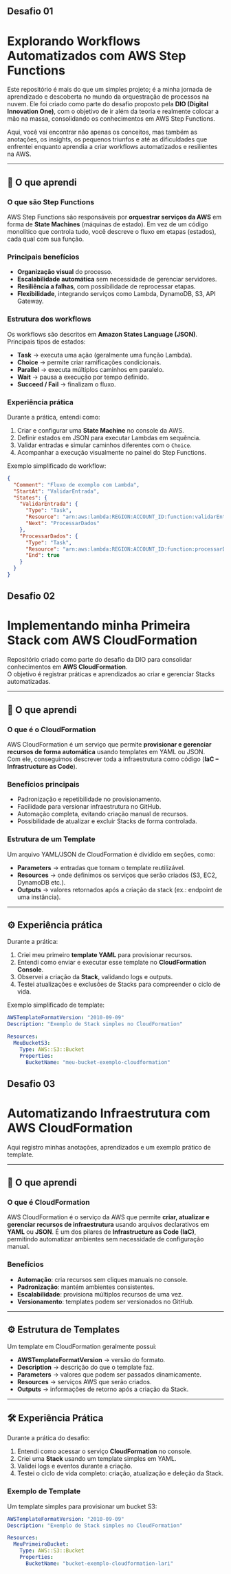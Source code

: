 ## Desafio 01
# Explorando Workflows Automatizados com AWS Step Functions

Este repositório é mais do que um simples projeto; é a minha jornada de aprendizado e descoberta no mundo da orquestração de processos na nuvem. Ele foi criado como parte do desafio proposto pela **DIO (Digital Innovation One)**, com o objetivo de ir além da teoria e realmente colocar a mão na massa, consolidando os conhecimentos em AWS Step Functions.

Aqui, você vai encontrar não apenas os conceitos, mas também as anotações, os insights, os pequenos triunfos e até as dificuldades que enfrentei enquanto aprendia a criar workflows automatizados e resilientes na AWS.

---

## 📌 O que aprendi

### O que são Step Functions
AWS Step Functions são responsáveis por **orquestrar serviços da AWS** em forma de **State Machines** (máquinas de estado). Em vez de um código monolítico que controla tudo, você descreve o fluxo em etapas (estados), cada qual com sua função.

### Principais benefícios
- **Organização visual** do processo.  
- **Escalabilidade automática** sem necessidade de gerenciar servidores.  
- **Resiliência a falhas**, com possibilidade de reprocessar etapas.  
- **Flexibilidade**, integrando serviços como Lambda, DynamoDB, S3, API Gateway.  

### Estrutura dos workflows
Os workflows são descritos em **Amazon States Language (JSON)**. Principais tipos de estados:
- **Task** → executa uma ação (geralmente uma função Lambda).  
- **Choice** → permite criar ramificações condicionais.  
- **Parallel** → executa múltiplos caminhos em paralelo.  
- **Wait** → pausa a execução por tempo definido.  
- **Succeed / Fail** → finalizam o fluxo.  

### Experiência prática
Durante a prática, entendi como:
1. Criar e configurar uma **State Machine** no console da AWS.  
2. Definir estados em JSON para executar Lambdas em sequência.  
3. Validar entradas e simular caminhos diferentes com o `Choice`.  
4. Acompanhar a execução visualmente no painel do Step Functions.  

Exemplo simplificado de workflow:

```json
{
  "Comment": "Fluxo de exemplo com Lambda",
  "StartAt": "ValidarEntrada",
  "States": {
    "ValidarEntrada": {
      "Type": "Task",
      "Resource": "arn:aws:lambda:REGION:ACCOUNT_ID:function:validarEntrada",
      "Next": "ProcessarDados"
    },
    "ProcessarDados": {
      "Type": "Task",
      "Resource": "arn:aws:lambda:REGION:ACCOUNT_ID:function:processarDados",
      "End": true
    }
  }
}

```
## Desafio 02
# Implementando minha Primeira Stack com AWS CloudFormation

Repositório criado como parte do desafio da DIO para consolidar conhecimentos em **AWS CloudFormation**.  
O objetivo é registrar práticas e aprendizados ao criar e gerenciar Stacks automatizadas.

---

## 📌 O que aprendi

### O que é o CloudFormation
AWS CloudFormation é um serviço que permite **provisionar e gerenciar recursos de forma automática** usando templates em YAML ou JSON.  
Com ele, conseguimos descrever toda a infraestrutura como código (**IaC – Infrastructure as Code**).

### Benefícios principais
- Padronização e repetibilidade no provisionamento.  
- Facilidade para versionar infraestrutura no GitHub.  
- Automação completa, evitando criação manual de recursos.  
- Possibilidade de atualizar e excluir Stacks de forma controlada.  

### Estrutura de um Template
Um arquivo YAML/JSON de CloudFormation é dividido em seções, como:
- **Parameters** → entradas que tornam o template reutilizável.  
- **Resources** → onde definimos os serviços que serão criados (S3, EC2, DynamoDB etc.).  
- **Outputs** → valores retornados após a criação da stack (ex.: endpoint de uma instância).  

---

## ⚙️ Experiência prática

Durante a prática:
1. Criei meu primeiro **template YAML** para provisionar recursos.  
2. Entendi como enviar e executar esse template no **CloudFormation Console**.  
3. Observei a criação da **Stack**, validando logs e outputs.  
4. Testei atualizações e exclusões de Stacks para compreender o ciclo de vida.  

Exemplo simplificado de template:

```yaml
AWSTemplateFormatVersion: "2010-09-09"
Description: "Exemplo de Stack simples no CloudFormation"

Resources:
  MeuBucketS3:
    Type: AWS::S3::Bucket
    Properties:
      BucketName: "meu-bucket-exemplo-cloudformation"
```

## Desafio 03
# Automatizando Infraestrutura com AWS CloudFormation
Aqui registro minhas anotações, aprendizados e um exemplo prático de template.

---

## 📌 O que aprendi

### O que é CloudFormation
AWS CloudFormation é o serviço da AWS que permite **criar, atualizar e gerenciar recursos de infraestrutura** usando arquivos declarativos em **YAML** ou **JSON**. É um dos pilares de **Infrastructure as Code (IaC)**, permitindo automatizar ambientes sem necessidade de configuração manual.

### Benefícios
- **Automação**: cria recursos sem cliques manuais no console.  
- **Padronização**: mantém ambientes consistentes.  
- **Escalabilidade**: provisiona múltiplos recursos de uma vez.  
- **Versionamento**: templates podem ser versionados no GitHub.  

---

## ⚙️ Estrutura de Templates
Um template em CloudFormation geralmente possui:
- **AWSTemplateFormatVersion** → versão do formato.  
- **Description** → descrição do que o template faz.  
- **Parameters** → valores que podem ser passados dinamicamente.  
- **Resources** → serviços AWS que serão criados.  
- **Outputs** → informações de retorno após a criação da Stack.  

---

## 🛠️ Experiência Prática
Durante a prática do desafio:
1. Entendi como acessar o serviço **CloudFormation** no console.  
2. Criei uma **Stack** usando um template simples em YAML.  
3. Validei logs e eventos durante a criação.  
4. Testei o ciclo de vida completo: criação, atualização e deleção da Stack.  

### Exemplo de Template
Um template simples para provisionar um bucket S3:

```yaml
AWSTemplateFormatVersion: "2010-09-09"
Description: "Exemplo de Stack simples no CloudFormation"

Resources:
  MeuPrimeiroBucket:
    Type: AWS::S3::Bucket
    Properties:
      BucketName: "bucket-exemplo-cloudformation-lari"

```

